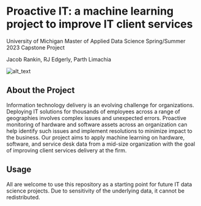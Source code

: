 # Proactive IT: a machine learning project to improve IT client services
University of Michigan Master of Applied Data Science Spring/Summer 2023 Capstone Project

Jacob Rankin, RJ Edgerly, Parth Limachia

![alt_text](https://github.com/redgerly-umich/capstone_ff/blob/main/images/ProjectLogo.png?raw=true)

## About the Project
Information technology delivery is an evolving challenge for organizations. Deploying IT solutions for thousands of employees across a range of geographies involves complex issues and unexpected errors. Proactive monitoring of hardware and software assets across an organization can help identify such issues and implement resolutions to minimize impact to the business. Our project aims to apply machine learning on hardware, software, and service desk data from a mid-size organization with the goal of improving client services delivery at the firm.

## Usage 
All are welcome to use this repository as a starting point for future IT data science projects. Due to sensitivity of the underlying data, it cannot be redistributed. 
